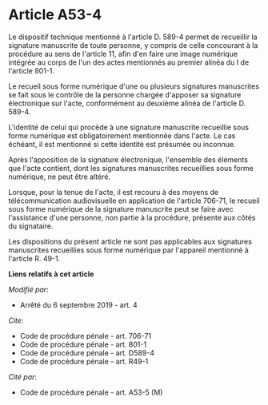 # Article A53-4

Le dispositif technique mentionné à l'article D. 589-4 permet de recueillir la signature manuscrite de toute personne, y
compris de celle concourant à la procédure au sens de l'article 11, afin d'en faire une image numérique intégrée au corps de
l'un des actes mentionnés au premier alinéa du I de l'article 801-1. 

Le recueil sous forme numérique d'une ou plusieurs signatures manuscrites se fait sous le contrôle de la personne chargée
d'apposer sa signature électronique sur l'acte, conformément au deuxième alinéa de l'article D. 589-4. 

L'identité de celui qui procède à une signature manuscrite recueillie sous forme numérique est obligatoirement mentionnée
dans l'acte. Le cas échéant, il est mentionné si cette identité est présumée ou inconnue. 

Après l'apposition de la signature électronique, l'ensemble des éléments que l'acte contient, dont les signatures manuscrites
recueillies sous forme numérique, ne peut être altéré. 

Lorsque, pour la tenue de l'acte, il est recouru à des moyens de télécommunication audiovisuelle en application de l'article
706-71, le recueil sous forme numérique de la signature manuscrite peut se faire avec l'assistance d'une personne, non partie
à la procédure, présente aux côtés du signataire. 

Les dispositions du présent article ne sont pas applicables aux signatures manuscrites recueillies sous forme numérique par
l'appareil mentionné à l'article R. 49-1.

**Liens relatifs à cet article**

_Modifié par_:

  - Arrêté du 6 septembre 2019 - art. 4

_Cite_:

  - Code de procédure pénale - art. 706-71
  - Code de procédure pénale - art. 801-1
  - Code de procédure pénale - art. D589-4
  - Code de procédure pénale - art. R49-1

_Cité par_:

  - Code de procédure pénale - art. A53-5 (M)

